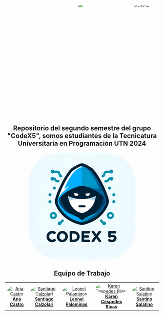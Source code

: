 
<p align="center" style="position: relative; width: 480px; height: 350px; overflow: hidden; border-radius: 20px;">
  <img src="CodeX5/Codex5.gif" alt="Descripción del GIF" style="position: absolute; top: -10px; width: 480px; height: auto;">
</p>

# <h2 align="center">Repositorio del segundo semestre del grupo "CodeX5", somos estudiantes de la Tecnicatura Universitaria en Programación UTN 2024</h2>


<p align="center">
  <img src="CodeX5/Logo%20Grupo%20CodeX5.jpg" alt="Descripción de la Foto" width="350px" height="350px" style="border-radius: 100px;">
</p>

## <h2 align="center">Equipo de Trabajo</h2>
<table align="center">
  <tr>
    <td align="center">
      <a href="https://github.com/Anitacnieto">
        <img src="https://avatars.githubusercontent.com/u/170059293?v=4" width="100px;" style="border-radius: 50%;" alt="Ana Castro"/><br />
        <b>Ana Castro</b>
      </a>
    </td>
    <td align="center">
      <a href="https://github.com/SantyCalz">
        <img src="https://avatars.githubusercontent.com/u/170058564?v=4" width="100px;" style="border-radius: 50%;" alt="Santiago Calzolari"/><br />
        <b>Santiago Calzolari</b>
      </a>
    </td>
    <td align="center">
      <a href="https://github.com/leopa18">
        <img src="https://avatars.githubusercontent.com/u/164264047?v=4" width="100px;" style="border-radius: 50%;" alt="Leonel Palominos"/><br />
        <b>Leonel Palominos</b>
      </a>
    </td>
    <td align="center">
      <a href="https://github.com/karenCespedesR">
        <img src="https://avatars.githubusercontent.com/u/100289815?v=4" width="100px;" style="border-radius: 50%;" alt="Karen Cespedes Rivas"/><br />
        <b>Karen Cespedes Rivas</b>
      </a>
    </td>
    <td align="center">
      <a href="https://github.com/SantiiSala">
        <img src="https://avatars.githubusercontent.com/u/169947610?v=4" width="100px;" style="border-radius: 50%;" alt="Santino Salatino"/><br />
        <b>Santino Salatino</b>
      </a>
    </td>
  </tr>
</table>
